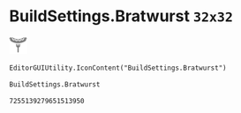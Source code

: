 # BuildSettings.Bratwurst `32x32`
<img src="/img/BuildSettings.Bratwurst.png" width=32 height=32>

``` CSharp
EditorGUIUtility.IconContent("BuildSettings.Bratwurst")
```
```
BuildSettings.Bratwurst
```
```
7255139279651513950
```

